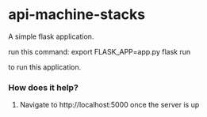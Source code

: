 # api-machine-stacks

A simple flask application. 

run this command: export FLASK_APP=app.py
flask run

to run this application.
 
### How does it help?  
 
1. Navigate to http://localhost:5000 once the server is up

 
